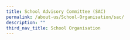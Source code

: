 ```yaml
---
title: School Advisory Committee (SAC)
permalink: /about-us/School-Organisation/sac/
description: ""
third_nav_title: School Organisation
---
```

